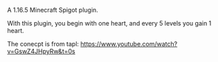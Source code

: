 A 1.16.5 Minecraft Spigot plugin.

With this plugin, you begin with one heart, and every 5 levels you gain 1 heart.

The conecpt is from tapl: https://www.youtube.com/watch?v=GswZ4JHpyRw&t=0s
